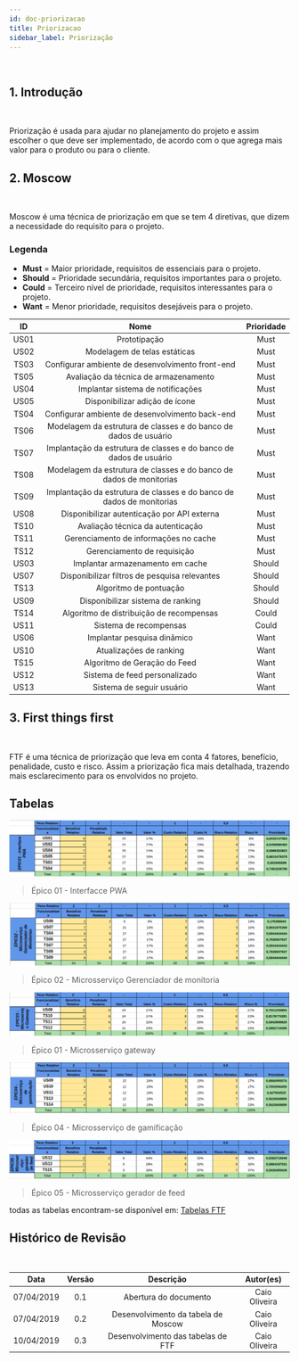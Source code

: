 ```yaml
---
id: doc-priorizacao
title: Priorizacao
sidebar_label: Priorização
---
```


<br>

## 1. Introdução

<br>

Priorização é usada para ajudar no planejamento do projeto e assim escolher o que deve ser implementado, de acordo com o que agrega mais valor para o produto ou para o cliente.

## 2. Moscow

<br>

Moscow é uma técnica de priorização em que se tem 4 diretivas, que dizem a necessidade do requisito para o projeto.

### Legenda

- **Must** = Maior prioridade, requisitos de essenciais para o projeto.
- **Should** = Prioridade secundária, requisitos importantes para o projeto.
- **Could** = Terceiro nível de prioridade, requisitos interessantes para o projeto.
- **Want** = Menor prioridade, requisitos desejáveis para o projeto.

| ID | Nome | Prioridade |
| :--: | :--: | :--: |
| US01 | Prototipação | Must |
| US02 | Modelagem de telas estáticas | Must |
| TS03 | Configurar ambiente de desenvolvimento front-end | Must |
| TS05 | Avaliação da técnica de armazenamento | Must |
| US04 | Implantar sistema de notificações | Must |
| US05 | Disponibilizar adição de ícone | Must |
| TS04 | Configurar ambiente de desenvolvimento back-end | Must |
| TS06 | Modelagem da estrutura de classes e do banco de dados de usuário | Must |
| TS07 | Implantação da estrutura de classes e do banco de dados de usuário | Must |
| TS08 | Modelagem da estrutura de classes e do banco de dados de monitorias | Must |
| TS09 | Implantação da estrutura de classes e do banco de dados de monitorias | Must |
| US08 | Disponibilizar autenticação por API externa | Must |
| TS10 | Avaliação técnica da autenticação | Must |
| TS11 | Gerenciamento de informações no cache | Must |
| TS12 | Gerenciamento de requisição | Must |
| US03 | Implantar armazenamento em cache | Should |
| US07 | Disponibilizar filtros de pesquisa relevantes | Should |
| TS13 | Algoritmo de pontuação | Should |
| US09 | Disponibilizar sistema de ranking | Should |
| TS14 | Algoritmo de distribuição de recompensas | Could |
| US11 | Sistema de recompensas | Could |
| US06 | Implantar pesquisa dinâmico | Want |
| US10 | Atualizações de ranking | Want |
| TS15 | Algoritmo de Geração do Feed | Want |
| US12 | Sistema de feed personalizado | Want |
| US13 | Sistema de seguir usuário | Want |

## 3. First things first

<br>

FTF é uma técnica de priorização que leva em conta 4 fatores, benefício, penalidade, custo e risco. Assim a priorização fica mais detalhada, trazendo mais esclarecimento para os envolvidos no projeto.
## Tabelas

![FTF - epic01](assets/FTF-1.png)
> Épico 01 - Interfacce PWA

![FTF - epic02](assets/FTF-2.png)
> Épico 02 - Microsserviço Gerenciador de monitoria

![FTF - epic03](assets/FTF-3.png)
> Épico 01 - Microsserviço gateway

![FTF - epic04](assets/FTF-4.png)
> Épico 04 - Microsserviço de gamificação

![FTF - epic05](assets/FTF-5.png)
> Épico 05 - Microsserviço gerador de feed

todas as tabelas encontram-se disponível em: [Tabelas FTF](https://docs.google.com/spreadsheets/d/1WSlpAsuv4rFWkpX01wvN_n2r_ck3Vuj0PNup1SXLlzM/edit?usp=sharing)

## Histórico de Revisão

<br>

| Data | Versão | Descrição | Autor(es) |
|:--:|:--:|:--:|:--:|
| 07/04/2019 | 0.1 | Abertura do documento | Caio Oliveira |
| 07/04/2019 | 0.2 | Desenvolvimento da tabela de Moscow | Caio Oliveira |
| 10/04/2019 | 0.3 | Desenvolvimento das tabelas de FTF | Caio Oliveira |



